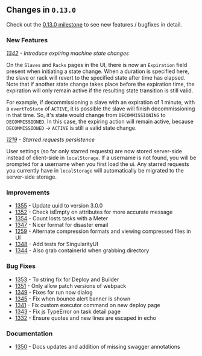 ## Changes in `0.13.0`

Check out the [0.13.0 milestone](https://github.com/HubSpot/Singularity/issues?q=milestone%3A%0.13.0+is%3Aclosed) to see new features / bugfixes in detail.

### New Features

*[1342](https://github.com/HubSpot/Singularity/pull/1342) - Introduce expiring machine state changes*

On the `Slaves` and `Racks` pages in the UI, there is now an `Expiration` field present when initiating a state change. When a duration is specified here, the slave or rack will revert to the specified state after time has elapsed. Note that if another state change takes place before the expiration time, the expiration will only remain active if the resulting state transition is still valid.

For example, if decommissioning a slave with an expiration of 1 minute, with a `evertToState` of `ACTIVE`, it is possible the slave will finish decommissioning in that time. So, it's state would change from `DECOMMISSIONING` to `DECOMMISSIONED`. In this case, the expiring action will remain active, because `DECOMMISSIONED` -> `ACTIVE` is still a valid state change.

*[1219](https://github.com/HubSpot/Singularity/pull/1219) - Starred requests persistence*

User settings (so far only starred requests) are now stored server-side instead of client-side in `localStorage`. If a username is not found, you will be prompted for a username when you first load the ui. Any starred requests you currently have in `localStorage` will automatically be migrated to the server-side storage.

### Improvements

- [1355](https://github.com/HubSpot/Singularity/pull/1355) - Update uuid to version 3.0.0
- [1352](https://github.com/HubSpot/Singularity/pull/1352) - Check isEmpty on attributes for more accurate message
- [1354](https://github.com/HubSpot/Singularity/pull/1354) - Count losts tasks with a Meter
- [1347](https://github.com/HubSpot/Singularity/pull/1347) - Nicer format for disaster email
- [1259](https://github.com/HubSpot/Singularity/pull/1259) - Alternate compression formats and viewing compressed files in UI
- [1348](https://github.com/HubSpot/Singularity/pull/1348) - Add tests for SingularityUI
- [1344](https://github.com/HubSpot/Singularity/pull/1344) - Also grab containerId when grabbing directory

### Bug Fixes

- [1353](https://github.com/HubSpot/Singularity/pull/1353) - To string fix for Deploy and Builder
- [1351](https://github.com/HubSpot/Singularity/pull/1351) - Only allow patch versions of webpack
- [1349](https://github.com/HubSpot/Singularity/pull/1349) - Fixes for run now dialog
- [1345](https://github.com/HubSpot/Singularity/pull/1345) - Fix when bounce alert banner is shown
- [1341](https://github.com/HubSpot/Singularity/pull/1341) - Fix custom executor command on new deploy page
- [1343](https://github.com/HubSpot/Singularity/pull/1343) - Fix js TypeError on task detail page
- [1332](https://github.com/HubSpot/Singularity/pull/1332) - Ensure quotes and new lines are escaped in echo

### Documentation
- [1350](https://github.com/HubSpot/Singularity/pull/1350) - Docs updates and addition of missing swagger annotations
